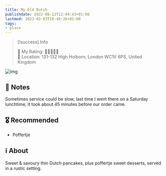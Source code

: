 ```yaml
---
title: My Old Dutch
publishdate: 2022-08-13T12:44:43+01:00
lastmod: 2023-02-03T10:49:26+01:00
tags: 
- place
---
```






> [!success] Info 
 > 
 > 🤔 My Rating: 💙💙💙🖤🖤 <br> 📌 Location: 131-132 High Holborn, London WC1V 6PS, United Kingdom <br> 

![img](https://myolddutch.com/wp-content/uploads/2022/01/MOD_WebHero_NewHolborn-Desktop2.jpg)



## 📝 Notes



Sometimes service could be slow, last time I went there on a Saturday lunchtime, it took about 45 minutes before our order came.



## 🎖 Recommended 



- Poffertje



## ℹ️ About



Sweet & savoury thin Dutch pancakes, plus poffertje sweet desserts, served in a rustic setting.



